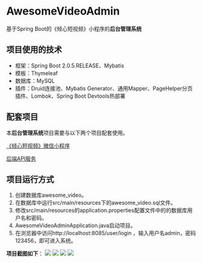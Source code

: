 # AwesomeVideoAdmin
基于Spring Boot的《倾心短视频》小程序的**后台管理系统**

## 项目使用的技术

- 框架：Spring Boot 2.0.5.RELEASE、Mybatis
- 模板：Thymeleaf
- 数据库：MySQL
- 插件：Druid连接池、Mybatis Generator、通用Mapper、PageHelper分页插件、Lombok、Spring Boot Devtools热部署



## 配套项目

本**后台管理系统**项目需要与以下两个项目配套使用。

<a href="https://github.com/lkmc2/AwesomeVideoWxApp">《倾心短视频》微信小程序</a>

<a href="https://github.com/lkmc2/AwesomeVideo">后端API服务</a>



## 项目运行方式

1. 创建数据库awesome_video。
2. 在数据库中运行src/main/resources下的awesome_video.sql文件。
3. 修改src/main/resources的application.properties配置文件中的的数据库用户名和密码。
4. AwesomeVideoAdminApplication.java启动项目。
5. 在浏览器中访问http://localhost:8085/user/login ，输入用户名admin，密码123456，即可进入系统。

**项目截图如下**：
<img src="https://raw.githubusercontent.com/lkmc2/AwesomeVideoAdmin/master/picture/%E9%A6%96%E9%A1%B5.png"/>
<img src="https://raw.githubusercontent.com/lkmc2/AwesomeVideoAdmin/master/picture/%E8%A7%86%E9%A2%91%E7%AE%A1%E7%90%86%E9%A1%B5.png"/>
<img src="https://raw.githubusercontent.com/lkmc2/AwesomeVideoAdmin/master/picture/%E8%83%8C%E6%99%AF%E4%B9%90%E7%AE%A1%E7%90%86%E9%A1%B5.png"/>
<img src="https://raw.githubusercontent.com/lkmc2/AwesomeVideoAdmin/master/picture/%E4%B8%BE%E6%8A%A5%E7%AE%A1%E7%90%86%E9%A1%B5.png"/>